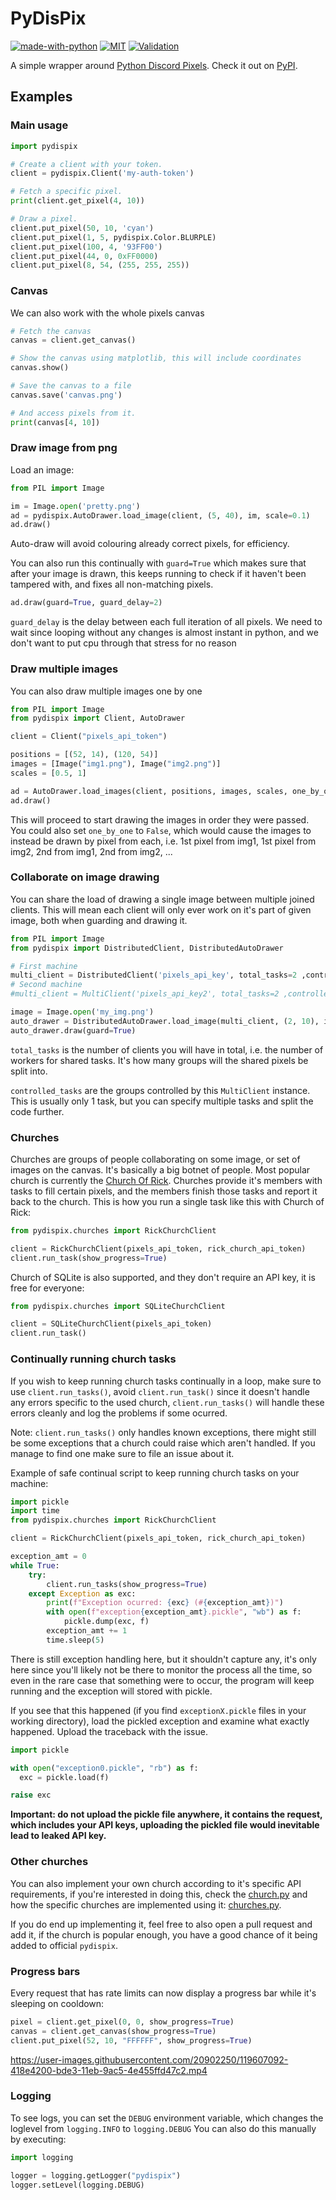 # PyDisPix

[![made-with-python](https://img.shields.io/badge/Made%20with-Python%203.8+-ffe900.svg?longCache=true&style=flat-square&colorB=00a1ff&logo=python&logoColor=88889e)](https://www.python.org/)
[![MIT](https://img.shields.io/badge/Licensed%20under-MIT-red.svg?style=flat-square)](./LICENSE)
[![Validation](https://github.com/ItsDrike/pydispix/actions/workflows/validation.yml/badge.svg)](https://github.com/ItsDrike/pydispix/actions/workflows/validation.yml)

A simple wrapper around [Python Discord Pixels](https://pixels.pythondiscord.com).
Check it out on [PyPI](https://pypi.org/project/pydispix/).

## Examples

### Main usage

```py
import pydispix

# Create a client with your token.
client = pydispix.Client('my-auth-token')

# Fetch a specific pixel.
print(client.get_pixel(4, 10))

# Draw a pixel.
client.put_pixel(50, 10, 'cyan')
client.put_pixel(1, 5, pydispix.Color.BLURPLE)
client.put_pixel(100, 4, '93FF00')
client.put_pixel(44, 0, 0xFF0000)
client.put_pixel(8, 54, (255, 255, 255))
```

### Canvas

We can also work with the whole pixels canvas

```py
# Fetch the canvas
canvas = client.get_canvas()

# Show the canvas using matplotlib, this will include coordinates
canvas.show()

# Save the canvas to a file
canvas.save('canvas.png')

# And access pixels from it.
print(canvas[4, 10])
```

### Draw image from png

Load an image:

```py
from PIL import Image

im = Image.open('pretty.png')
ad = pydispix.AutoDrawer.load_image(client, (5, 40), im, scale=0.1)
ad.draw()
```

Auto-draw will avoid colouring already correct pixels, for efficiency.

You can also run this continually with `guard=True` which makes sure that after your image
is drawn, this keeps running to check if it haven't been tampered with, and fixes all non-matching
pixels.

```py
ad.draw(guard=True, guard_delay=2)
```

`guard_delay` is the delay between each full iteration of all pixels. We need to wait since
looping without any changes is almost instant in python, and we don't want to put cpu through that
stress for no reason

### Draw multiple images

You can also draw multiple images one by one

```py
from PIL import Image
from pydispix import Client, AutoDrawer

client = Client("pixels_api_token")

positions = [(52, 14), (120, 54)]
images = [Image("img1.png"), Image("img2.png")]
scales = [0.5, 1]

ad = AutoDrawer.load_images(client, positions, images, scales, one_by_one=True)
ad.draw()
```

This will proceed to start drawing the images in order they were passed. You could also
set `one_by_one` to `False`, which would cause the images to instead be drawn by pixel
from each, i.e. 1st pixel from img1, 1st pixel from img2, 2nd from img1, 2nd from img2, ...

### Collaborate on image drawing

You can share the load of drawing a single image between multiple joined clients.
This will mean each client will only ever work on it's part of given image, both when guarding and drawing it.

```py
from PIL import Image
from pydispix import DistributedClient, DistributedAutoDrawer

# First machine
multi_client = DistributedClient('pixels_api_key', total_tasks=2 ,controlled_tasks=[0])
# Second machine
#multi_client = MultiClient('pixels_api_key2', total_tasks=2 ,controlled_tasks=[1])

image = Image.open('my_img.png')
auto_drawer = DistributedAutoDrawer.load_image(multi_client, (2, 10), image, scale=0.8)
auto_drawer.draw(guard=True)
```

`total_tasks` is the number of clients you will have in total, i.e. the number of workers
for shared tasks. It's how many groups will the shared pixels be split into.

`controlled_tasks` are the groups controlled by this `MultiClient` instance. This is usually
only 1 task, but you can specify multiple tasks and split the code further.

### Churches

Churches are groups of people collaborating on some image, or set of images on the canvas.
It's basically a big botnet of people. Most popular church is currently the
[Church Of Rick](https://pixel-tasks.scoder12.repl.co/). Churches provide it's members with
tasks to fill certain pixels, and the members finish those tasks and report it back to the church.
This is how you run a single task like this with Church of Rick:

```py
from pydispix.churches import RickChurchClient

client = RickChurchClient(pixels_api_token, rick_church_api_token)
client.run_task(show_progress=True)
```

Church of SQLite is also supported, and they don't require an API key, it is free for everyone:

```py
from pydispix.churches import SQLiteChurchClient

client = SQLiteChurchClient(pixels_api_token)
client.run_task()
```

### Continually running church tasks

If you wish to keep running church tasks continually in a loop, make sure to use `client.run_tasks()`,
avoid `client.run_task()` since it doesn't handle any errors specific to the used church,
`client.run_tasks()` will handle these errors cleanly and log the problems if some ocurred.

Note: `client.run_tasks()` only handles known exceptions, there might still be some exceptions that a church
could raise which aren't handled. If you manage to find one make sure to file an issue about it.

Example of safe continual script to keep running church tasks on your machine:

```py
import pickle
import time
from pydispix.churches import RickChurchClient

client = RickChurchClient(pixels_api_token, rick_church_api_token)

exception_amt = 0
while True:
    try:
        client.run_tasks(show_progress=True)
    except Exception as exc:
        print(f"Exception ocurred: {exc} (#{exception_amt})")
        with open(f"exception{exception_amt}.pickle", "wb") as f:
            pickle.dump(exc, f)
        exception_amt += 1
        time.sleep(5)
```

There is still exception handling here, but it shouldn't capture any, it's only here since you'll
likely not be there to monitor the process all the time, so even in the rare case that something
were to occur, the program will keep running and the exception will stored with pickle.

If you see that this happened (if you find `exceptionX.pickle` files in your working directory),
load the pickled exception and examine what exactly happened. Upload the traceback with the issue.

```py
import pickle

with open("exception0.pickle", "rb") as f:
  exc = pickle.load(f)

raise exc
```

**Important: do not upload the pickle file anywhere, it contains the request, which includes your
API keys, uploading the pickled file would inevitable lead to leaked API key.**

### Other churches

You can also implement your own church according to it's specific API requirements, if you're
interested in doing this, check the [church.py](pydispix/church.py) and how the specific churches
are implemented using it: [churches.py](pydispix/churches.py).

If you do end up implementing it, feel free to also open a pull request and add it, if the church
is popular enough, you have a good chance of it being added to official `pydispix`.

### Progress bars

Every request that has rate limits can now display a progress bar while it's sleeping on cooldown:

```py
pixel = client.get_pixel(0, 0, show_progress=True)
canvas = client.get_canvas(show_progress=True)
client.put_pixel(52, 10, "FFFFFF", show_progress=True)
```

https://user-images.githubusercontent.com/20902250/119607092-418e4200-bde3-11eb-9ac5-4e455ffd47c2.mp4

### Logging

To see logs, you can set the `DEBUG` environment variable, which changes the loglevel from `logging.INFO` to `logging.DEBUG`
You can also do this manually by executing:

```py
import logging

logger = logging.getLogger("pydispix")
logger.setLevel(logging.DEBUG)
```

